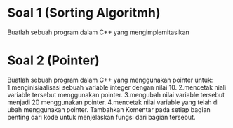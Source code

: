 # Soal 1 (Sorting Algoritmh)
Buatlah sebuah program dalam C++ yang mengimplemitasikan 

# Soal 2 (Pointer)
Buatlah sebuah program dalam C++ yang menggunakan pointer untuk:
1.menginisiaalisasi sebuah variable integer dengan nilai 10.
2.mencetak niali variable tersebut menggunakan pointer.
3.mengubah nilai variable tersebut menjadi 20 menggunakan pointer.
4.mencetak nilai variable yang telah di ubah menggunakan pointer.
Tambahkan Komentar pada setiap bagian penting dari kode untuk menjelaskan fungsi dari bagian tersebut.